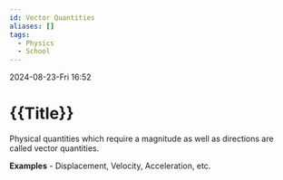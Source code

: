 ```yaml
---
id: Vector Quantities
aliases: []
tags:
  - Physics
  - School
---
```


2024-08-23-Fri 16:52



# {{Title}}
Physical quantities which require a magnitude as well as directions are called vector quantities.

**Examples** - Displacement, Velocity, Acceleration, etc.

